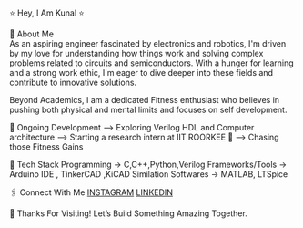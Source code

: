 ⭐ Hey, I Am Kunal ⭐

👋 About Me  
As an aspiring engineer fascinated by electronics and robotics, I'm driven by my love for understanding how things work and solving complex problems related to circuits and semiconductors. With a hunger for learning and a strong work ethic, I'm eager to dive deeper into these fields and contribute to innovative solutions. 

Beyond Academics, I am a dedicated Fitness enthusiast who believes in pushing both physical and mental limits and focuses on self development.

🛑 Ongoing Development 
--> Exploring Verilog HDL and Computer architecture 
--> Starting a research intern at IIT ROORKEE 🏫
--> Chasing those Fitness Gains

👾 Tech Stack
Programming -> C,C++,Python,Verilog 
Frameworks/Tools -> Arduino IDE , TinkerCAD ,KiCAD
Similation Softwares -> MATLAB, LTSpice

🖇️ Connect With Me
[INSTAGRAM](https://instagram.com/__kunal_dhiman__)
[LINKEDIN](https://linkedin.com/in/kunal-dhiman-661541293)

🎯 Thanks For Visiting! Let’s Build Something Amazing Together.








<!---
KunalDhiman168/KunalDhiman168 is a ✨ special ✨ repository because its `README.md` (this file) appears on your GitHub profile.
You can click the Preview link to take a look at your changes.
--->
